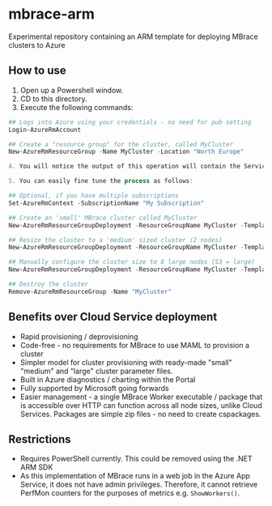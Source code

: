 # mbrace-arm
Experimental repository containing an ARM template for deploying MBrace clusters to Azure

## How to use
1. Open up a Powershell window.
2. CD to this directory.
3. Execute the following commands:

```powershell
## Logs into Azure using your credentials - no need for pub setting 
Login-AzureRmAccount

## Create a "resource group" for the cluster, called MyCluster
New-AzureRmResourceGroup -Name MyCluster -Location "North Europe"

4. You will notice the output of this operation will contain the Service Bus and Storage Account keys - these can be used to connect to the cluster.

5. You can easily fine tune the process as follows:

## Optional, if you have multiple subscriptions
Set-AzureRmContext -SubscriptionName "My Subscription"

## Create an 'small' MBrace cluster called MyCluster
New-AzureRmResourceGroupDeployment -ResourceGroupName MyCluster -TemplateFile .\azuredeploy.json -TemplateParameterFile "small-cluster.json"

## Resize the cluster to a 'medium' sized cluster (2 nodes)
New-AzureRmResourceGroupDeployment -ResourceGroupName MyCluster -TemplateFile .\azuredeploy.json -TemplateParameterFile "medium-cluster.json"

## Manually configure the cluster size to 8 large nodes (S3 = large)
New-AzureRmResourceGroupDeployment -ResourceGroupName MyCluster -TemplateFile .\azuredeploy.json -clusterSize 8 -nodeSize S3

## Destroy the cluster
Remove-AzureRmResourceGroup -Name "MyCluster"
```

## Benefits over Cloud Service deployment
* Rapid provisioning / deprovisioning
* Code-free - no requirements for MBrace to use MAML to provision a cluster
* Simpler model for cluster provisioning with ready-made "small" "medium" and "large" cluster parameter files.
* Built in Azure diagnostics / charting within the Portal
* Fully supported by Microsoft going forwards
* Easier management - a single MBrace Worker executable / package that is accessible over HTTP can function across
all node sizes, unlike Cloud Services. Packages are simple zip files - no need to create cspackages.

## Restrictions
* Requires PowerShell currently. This could be removed using the .NET ARM SDK
* As this implementation of MBrace runs in a web job in the Azure App Service, it does not have admin privileges. Therefore, it cannot retrieve PerfMon
counters for the purposes of metrics e.g. ``ShowWorkers()``.
